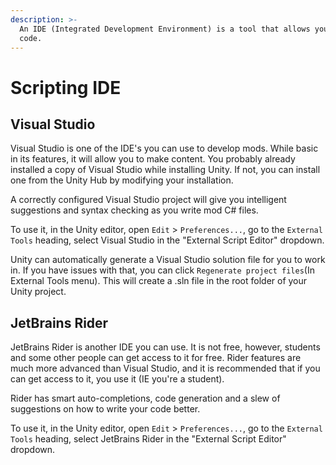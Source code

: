 ```yaml
---
description: >-
  An IDE (Integrated Development Environment) is a tool that allows you to write
  code.
---
```


# Scripting IDE

## Visual Studio

Visual Studio is one of the IDE's you can use to develop mods. While basic in its features, it will allow you to make content. You probably already installed a copy of Visual Studio while installing Unity. If not, you can install one from the Unity Hub by modifying your installation.

A correctly configured Visual Studio project will give you intelligent suggestions and syntax checking as you write mod C# files.

To use it, in the Unity editor, open `Edit` > `Preferences...`,  go to the `External Tools` heading, select Visual Studio in the "External Script Editor" dropdown.

Unity can automatically generate a Visual Studio solution file for you to work in. If you have issues with that, you can click `Regenerate project files`(In External Tools menu). This will create a .sln file in the root folder of your Unity project.

## JetBrains Rider

JetBrains Rider is another IDE you can use. It is not free, however, students and some other people can get access to it for free. Rider features are much more advanced than Visual Studio, and it is recommended that if you can get access to it, you use it (IE you're a student).

Rider has smart auto-completions, code generation and a slew of suggestions on how to write your code better.

To use it, in the Unity editor, open `Edit` > `Preferences...`,  go to the `External Tools` heading, select JetBrains Rider in the "External Script Editor" dropdown.

